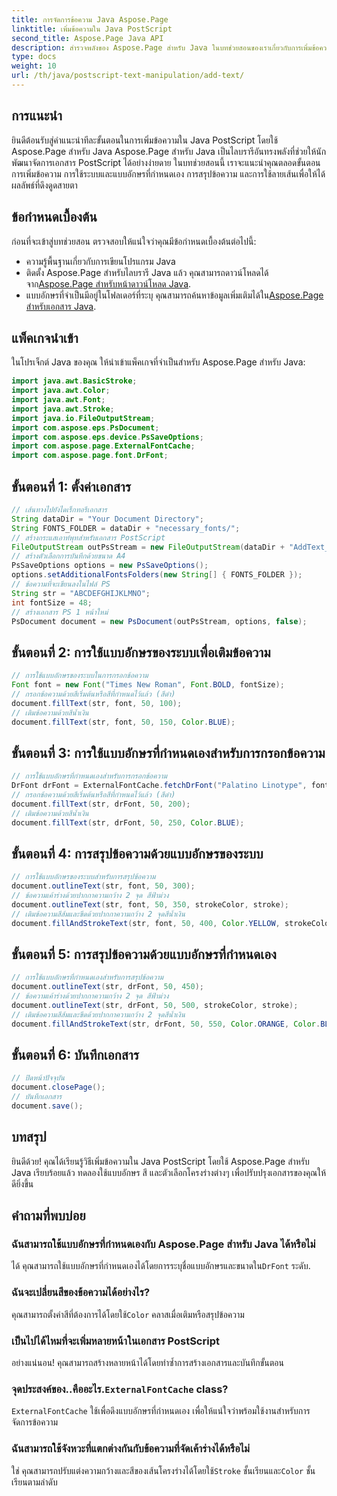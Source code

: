 ```yaml
---
title: การจัดการข้อความ Java Aspose.Page
linktitle: เพิ่มข้อความใน Java PostScript
second_title: Aspose.Page Java API
description: สำรวจพลังของ Aspose.Page สำหรับ Java ในบทช่วยสอนของเราเกี่ยวกับการเพิ่มข้อความลงในเอกสาร PostScript เรียนรู้การใช้ระบบและแบบอักษรที่กำหนดเองได้อย่างง่ายดาย
type: docs
weight: 10
url: /th/java/postscript-text-manipulation/add-text/
---
```

## การแนะนำ
ยินดีต้อนรับสู่คำแนะนำทีละขั้นตอนในการเพิ่มข้อความใน Java PostScript โดยใช้ Aspose.Page สำหรับ Java Aspose.Page สำหรับ Java เป็นไลบรารีอันทรงพลังที่ช่วยให้นักพัฒนาจัดการเอกสาร PostScript ได้อย่างง่ายดาย ในบทช่วยสอนนี้ เราจะแนะนำคุณตลอดขั้นตอนการเพิ่มข้อความ การใช้ระบบและแบบอักษรที่กำหนดเอง การสรุปข้อความ และการใช้ลายเส้นเพื่อให้ได้ผลลัพธ์ที่ดึงดูดสายตา
## ข้อกำหนดเบื้องต้น
ก่อนที่จะเข้าสู่บทช่วยสอน ตรวจสอบให้แน่ใจว่าคุณมีข้อกำหนดเบื้องต้นต่อไปนี้:
- ความรู้พื้นฐานเกี่ยวกับการเขียนโปรแกรม Java
-  ติดตั้ง Aspose.Page สำหรับไลบรารี Java แล้ว คุณสามารถดาวน์โหลดได้จาก[Aspose.Page สำหรับหน้าดาวน์โหลด Java](https://releases.aspose.com/page/java/).
-  แบบอักษรที่จำเป็นมีอยู่ในโฟลเดอร์ที่ระบุ คุณสามารถค้นหาข้อมูลเพิ่มเติมได้ใน[Aspose.Page สำหรับเอกสาร Java](https://reference.aspose.com/page/java/).
## แพ็คเกจนำเข้า
ในโปรเจ็กต์ Java ของคุณ ให้นำเข้าแพ็คเกจที่จำเป็นสำหรับ Aspose.Page สำหรับ Java:
```java
import java.awt.BasicStroke;
import java.awt.Color;
import java.awt.Font;
import java.awt.Stroke;
import java.io.FileOutputStream;
import com.aspose.eps.PsDocument;
import com.aspose.eps.device.PsSaveOptions;
import com.aspose.page.ExternalFontCache;
import com.aspose.page.font.DrFont;
```
## ขั้นตอนที่ 1: ตั้งค่าเอกสาร
```java
// เส้นทางไปยังไดเร็กทอรีเอกสาร
String dataDir = "Your Document Directory";
String FONTS_FOLDER = dataDir + "necessary_fonts/";
// สร้างกระแสเอาท์พุทสำหรับเอกสาร PostScript
FileOutputStream outPsStream = new FileOutputStream(dataDir + "AddText_outPS.ps");
// สร้างตัวเลือกการบันทึกด้วยขนาด A4
PsSaveOptions options = new PsSaveOptions();
options.setAdditionalFontsFolders(new String[] { FONTS_FOLDER });
// ข้อความที่จะเขียนลงในไฟล์ PS
String str = "ABCDEFGHIJKLMNO";
int fontSize = 48;
// สร้างเอกสาร PS 1 หน้าใหม่
PsDocument document = new PsDocument(outPsStream, options, false);
```
## ขั้นตอนที่ 2: การใช้แบบอักษรของระบบเพื่อเติมข้อความ
```java
// การใช้แบบอักษรของระบบในการกรอกข้อความ
Font font = new Font("Times New Roman", Font.BOLD, fontSize);
// กรอกข้อความด้วยสีเริ่มต้นหรือสีที่กำหนดไว้แล้ว (สีดำ)
document.fillText(str, font, 50, 100);
// เติมข้อความด้วยสีน้ำเงิน
document.fillText(str, font, 50, 150, Color.BLUE);
```
## ขั้นตอนที่ 3: การใช้แบบอักษรที่กำหนดเองสำหรับการกรอกข้อความ
```java
// การใช้แบบอักษรที่กำหนดเองสำหรับการกรอกข้อความ
DrFont drFont = ExternalFontCache.fetchDrFont("Palatino Linotype", fontSize, Font.PLAIN);
// กรอกข้อความด้วยสีเริ่มต้นหรือสีที่กำหนดไว้แล้ว (สีดำ)
document.fillText(str, drFont, 50, 200);
// เติมข้อความด้วยสีน้ำเงิน
document.fillText(str, drFont, 50, 250, Color.BLUE);
```
## ขั้นตอนที่ 4: การสรุปข้อความด้วยแบบอักษรของระบบ
```java
// การใช้แบบอักษรของระบบสำหรับการสรุปข้อความ
document.outlineText(str, font, 50, 300);
// ข้อความเค้าร่างด้วยปากกาความกว้าง 2 จุด สีฟ้าม่วง
document.outlineText(str, font, 50, 350, strokeColor, stroke);
// เติมข้อความสีส้มและขีดด้วยปากกาความกว้าง 2 จุดสีน้ำเงิน
document.fillAndStrokeText(str, font, 50, 400, Color.YELLOW, strokeColor, stroke);
```
## ขั้นตอนที่ 5: การสรุปข้อความด้วยแบบอักษรที่กำหนดเอง
```java
// การใช้แบบอักษรที่กำหนดเองสำหรับการสรุปข้อความ
document.outlineText(str, drFont, 50, 450);
// ข้อความเค้าร่างด้วยปากกาความกว้าง 2 จุด สีฟ้าม่วง
document.outlineText(str, drFont, 50, 500, strokeColor, stroke);
// เติมข้อความสีส้มและขีดด้วยปากกาความกว้าง 2 จุดสีน้ำเงิน
document.fillAndStrokeText(str, drFont, 50, 550, Color.ORANGE, Color.BLUE, stroke);
```
## ขั้นตอนที่ 6: บันทึกเอกสาร
```java
// ปิดหน้าปัจจุบัน
document.closePage();
// บันทึกเอกสาร
document.save();
```
## บทสรุป
ยินดีด้วย! คุณได้เรียนรู้วิธีเพิ่มข้อความใน Java PostScript โดยใช้ Aspose.Page สำหรับ Java เรียบร้อยแล้ว ทดลองใช้แบบอักษร สี และตัวเลือกโครงร่างต่างๆ เพื่อปรับปรุงเอกสารของคุณให้ดียิ่งขึ้น
## คำถามที่พบบ่อย
### ฉันสามารถใช้แบบอักษรที่กำหนดเองกับ Aspose.Page สำหรับ Java ได้หรือไม่
 ได้ คุณสามารถใช้แบบอักษรที่กำหนดเองได้โดยการระบุชื่อแบบอักษรและขนาดใน`DrFont` ระดับ.
### ฉันจะเปลี่ยนสีของข้อความได้อย่างไร?
 คุณสามารถตั้งค่าสีที่ต้องการได้โดยใช้`Color` คลาสเมื่อเติมหรือสรุปข้อความ
### เป็นไปได้ไหมที่จะเพิ่มหลายหน้าในเอกสาร PostScript
อย่างแน่นอน! คุณสามารถสร้างหลายหน้าได้โดยทำซ้ำการสร้างเอกสารและบันทึกขั้นตอน
###  จุดประสงค์ของ..คืออะไร.`ExternalFontCache` class?
`ExternalFontCache` ใช้เพื่อดึงแบบอักษรที่กำหนดเอง เพื่อให้แน่ใจว่าพร้อมใช้งานสำหรับการจัดการข้อความ
### ฉันสามารถใช้จังหวะที่แตกต่างกันกับข้อความที่จัดเค้าร่างได้หรือไม่
 ใช่ คุณสามารถปรับแต่งความกว้างและสีของเส้นโครงร่างได้โดยใช้`Stroke` ชั้นเรียนและ`Color` ชั้นเรียนตามลำดับ